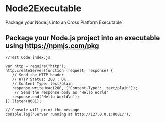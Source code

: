 # Node2Executable
Package your Node.js into an Cross Platform Executable

## Package your Node.js project into an executable using https://npmjs.com/pkg

	//Test Code index.js

	var http = require("http");
	http.createServer(function (request, response) {
	   // Send the HTTP header
	   // HTTP Status: 200 : OK
	   // Content Type: text/plain
	   response.writeHead(200, {'Content-Type': 'text/plain'});
		// Send the response body as "Hello World"
	   response.end('Hello World\n');
	}).listen(8081);

	// Console will print the message
	console.log('Server running at http://127.0.0.1:8081/');

